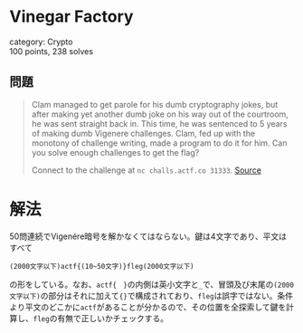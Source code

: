 # Vinegar Factory
category: Crypto  
100 points, 238 solves

## 問題
> Clam managed to get parole for his dumb cryptography jokes, but after making yet another dumb joke on his way out of the courtroom, he was sent straight back in. This time, he was sentenced to 5 years of making dumb Vigenere challenges. Clam, fed up with the monotony of challenge writing, made a program to do it for him. Can you solve enough challenges to get the flag?
> 
> Connect to the challenge at `nc challs.actf.co 31333`. [Source](main.py)

# 解法
50問連続でVigenére暗号を解かなくてはならない。鍵は4文字であり、平文はすべて

```
(2000文字以下)actf{(10~50文字)}fleg(2000文字以下)
```

の形をしている。なお、`actf{　}`の内側は英小文字と`_`で、冒頭及び末尾の`(2000文字以下)`の部分はそれに加えて`{}`で構成されており、`fleg`は誤字ではない。条件より平文のどこかに`actf`があることが分かるので、その位置を全探索して鍵を計算し、`fleg`の有無で正しいかチェックする。
